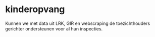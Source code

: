 # kinderopvang
Kunnen we met data uit LRK, GIR en webscraping de toezichthouders gerichter ondersteunen voor al hun inspecties.
